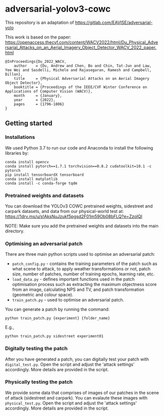 # adversarial-yolov3-cowc

This repository is an adaptation of https://gitlab.com/EAVISE/adversarial-yolo

This work is based on the paper: https://openaccess.thecvf.com/content/WACV2022/html/Du_Physical_Adversarial_Attacks_on_an_Aerial_Imagery_Object_Detector_WACV_2022_paper.html

```
@InProceedings{Du_2022_WACV,
    author    = {Du, Andrew and Chen, Bo and Chin, Tat-Jun and Law, Yee Wei and Sasdelli, Michele and Rajasegaran, Ramesh and Campbell, Dillon},
    title     = {Physical Adversarial Attacks on an Aerial Imagery Object Detector},
    booktitle = {Proceedings of the IEEE/CVF Winter Conference on Applications of Computer Vision (WACV)},
    month     = {January},
    year      = {2022},
    pages     = {1796-1806}
}

```
## Getting started

### Installations
We used Python 3.7 to run our code and Anaconda to install the following libraries by:

```
conda install opencv
conda install pytorch==1.7.1 torchvision==0.8.2 cudatoolkit=10.1 -c pytorch
pip install tensorboardX tensorboard
conda install matplotlib
conda install -c conda-forge tqdm
```

### Pretrained weights and datasets
You can download the YOLOv3 COWC pretrained weights, sidestreet and carpark datasets, and data from our physical-world test at: https://1drv.ms/u/s!AksNuJzukf5pgsd2F01m59Ob08bFLQ?e=ZzoIQI

NOTE: Make sure you add the pretrained weights and datasets into the main directory. 

### Optimising an adversarial patch
There are three main python scripts used to optimise an adversarial patch:

* ```patch_config.py``` - contains the training parameters of the patch such as what scene to attack, to apply weather transformations or not, patch size, number of patches, number of training epochs, learning rate, etc.
* ```load_data.py``` - defines important functions used in the patch optimisation process such as extracting the maximum objectness score from an image, calculating NPS and TV, and patch transformation (geometric and colour space).
* ```train_patch.py``` - used to optimise an adversarial patch. 

You can generate a patch by running the command:

```
python train_patch.py {experiment} {folder_name}
```
E.g., 

```
python train_patch.py sidestreet experiment01
```

### Digitally testing the patch
After you have generated a patch, you can digitally test your patch with ```digital_test.py```. Open the script and adjust the 'attack settings' accordingly. More details are provided in the script.

### Physically testing the patch
We provide some data that comprises of images of our patches in the scene of attack (sidestreet and carpark). You can evalaute these images with ```physical_test.py```. Open the script and adjust the 'attack settings' accordingly. More details are provided in the script.







